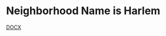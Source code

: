 # Neighborhood Name is Harlem

[DOCX](https://github.com/samprasad20/honorsproject9/blob/master/CSCI127-9:2.docx)
